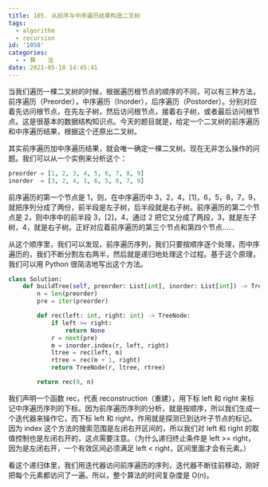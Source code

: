 ```yaml
---
title: 105. 从前序与中序遍历结果构造二叉树
tags:
  - algorithm
  - recursion
id: '1058'
categories:
  - - 算　　法
date: 2021-05-10 14:45:41
---
```


当我们遍历一棵二叉树的时候，根据遍历根节点的顺序的不同，可以有三种方法，前序遍历（Preorder），中序遍历（Inorder），后序遍历（Postorder）。分别对应着先访问根节点，在先左子树，然后访问根节点，接着右子树，或者最后访问根节点。这是很基本的数据结构知识点。今天的题目就是，给定一个二叉树的前序遍历和中序遍历结果，根据这个还原出二叉树。

其实前序遍历加中序遍历结果，就会唯一确定一棵二叉树。现在无非怎么操作的问题。我们可以从一个实例来分析这个：

```python
preorder = [1, 2, 3, 4, 5, 6, 7, 8, 9]
inorder  = [3, 2, 4, 1, 6, 5, 8, 7, 9]
```

前序遍历的第一个节点是 1，则，在中序遍历中 3，2，4，[1]，6，5，8，7，9，就把序列分成了两份，前半段是左子树，后半段就是右子树。前序遍历的第二个节点是 2，则中序中的前半段 3，[2]，4，通过 2 把它又分成了两段，3，就是左子树，4，就是右子树。正好对应着前序遍历的第三个节点和第四个节点……

从这个顺序里，我们可以发现，前序遍历序列，我们只要按顺序逐个处理，而中序遍历的，我们不断分割左右两半，然后就是递归地处理这个过程。基于这个原理，我们可以用 Python 很简洁地写出这个方法。

```python
class Solution:
    def buildTree(self, preorder: List[int], inorder: List[int]) -> TreeNode:
        n = len(preorder)
        pre = iter(preorder)

        def rec(left: int, right: int) -> TreeNode:
            if left >= right:
                return None
            r = next(pre)
            m = inorder.index(r, left, right)
            ltree = rec(left, m)
            rtree = rec(m + 1, right)
            return TreeNode(r, ltree, rtree)

        return rec(0, n)
```

我们声明一个函数 rec，代表 reconstruction（重建），用下标 left 和 right 来标记中序遍历序列的下标。因为前序遍历序列的分析，就是按顺序，所以我们生成一个迭代器来操作它，而下标 left 和 right，作用就是探测已到达叶子节点的标记。因为 index 这个方法的搜索范围是左闭右开区间的，所以我们对 left 和 right 的取值控制也是左闭右开的，这点需要注意。（为什么递归终止条件是 left >= right，因为是左闭右开，一个有效区间必须满足 left < right，区间里面才会有元素。）

看这个递归体里，我们用迭代器访问前序遍历的序列，迭代器不断往前移动，刚好把每个元素都访问了一遍。所以，整个算法的时间复杂度是 O(n)。